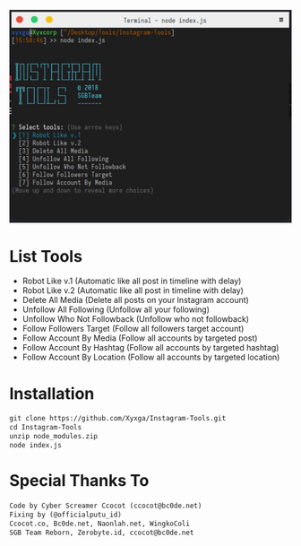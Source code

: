 <p align="center">
  <img src="https://github.com/Xyxga/Instagram-Tools/blob/master/InstagramTools.jpg">
</p>

# List Tools
- Robot Like v.1 (Automatic like all post in timeline with delay)
- Robot Like v.2 (Automatic like all post in timeline with delay)
- Delete All Media (Delete all posts on your Instagram account)
- Unfollow All Following (Unfollow all your following)
- Unfollow Who Not Followback (Unfollow who not followback)
- Follow Followers Target (Follow all followers target account)
- Follow Account By Media (Follow all accounts by targeted post)
- Follow Account By Hashtag (Follow all accounts by targeted hashtag)
- Follow Account By Location (Follow all accounts by targeted location)


# Installation
```
git clone https://github.com/Xyxga/Instagram-Tools.git
cd Instagram-Tools
unzip node_modules.zip
node index.js
```

# Special Thanks To
```
Code by Cyber Screamer Ccocot (ccocot@bc0de.net)
Fixing by (@officialputu_id)
Ccocot.co, Bc0de.net, Naonlah.net, WingkoColi
SGB Team Reborn, Zerobyte.id, ccocot@bc0de.net
